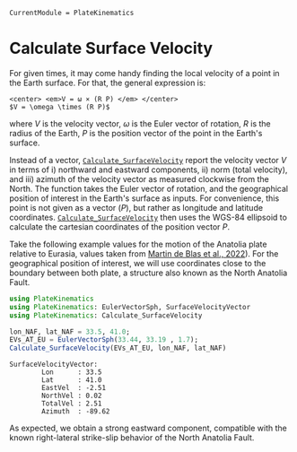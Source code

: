 ```@meta
CurrentModule = PlateKinematics
```

# Calculate Surface Velocity

For given times, it may come handy finding the local velocity of a point in the Earth surface. For that, the general expression is:

```@raw HTML
<center> <em>V = ω × (R P) </em> </center>
$V = \omega \times (R P)$
```

where *V* is the velocity vector, *ω* is the Euler vector of rotation, *R* is the radius of the Earth, *P* is the position vector of the point in the Earth's surface.

Instead of a vector, [`Calculate_SurfaceVelocity`](@ref) report the velocity vector *V* in terms of i) northward and eastward components, ii) norm (total velocity), and iii) azimuth of the velocity vector as measured clockwise from the North. The function takes the Euler vector of rotation, and the geographical position of interest in the Earth's surface as inputs. For convenience, this point is not given as a vector (*P*), but rather as longitude and latitude coordinates. [`Calculate_SurfaceVelocity`](@ref) then uses the WGS-84 ellipsoid to calculate the cartesian coordinates of the position vector *P*. 

Take the following example values for the motion of the Anatolia plate relative to Eurasia, values taken from [Martin de Blas et al., 2022](https://doi.org/10.1093/gji/ggac020)). For the geographical position of interest, we will use coordinates close to the boundary between both plate, a structure also known as the North Anatolia Fault.

```julia
using PlateKinematics
using PlateKinematics: EulerVectorSph, SurfaceVelocityVector
using PlateKinematics: Calculate_SurfaceVelocity

lon_NAF, lat_NAF = 33.5, 41.0;
EVs_AT_EU = EulerVectorSph(33.44, 33.19 , 1.7);
Calculate_SurfaceVelocity(EVs_AT_EU, lon_NAF, lat_NAF)
```

```REPL
SurfaceVelocityVector:
        Lon      : 33.5
        Lat      : 41.0
        EastVel  : -2.51
        NorthVel : 0.02
        TotalVel : 2.51
        Azimuth  : -89.62
```

As expected, we obtain a strong eastward component, compatible with the known right-lateral strike-slip behavior of the North Anatolia Fault.